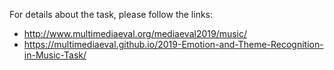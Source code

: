 For details about the task, please follow the links:
- http://www.multimediaeval.org/mediaeval2019/music/
- https://multimediaeval.github.io/2019-Emotion-and-Theme-Recognition-in-Music-Task/
